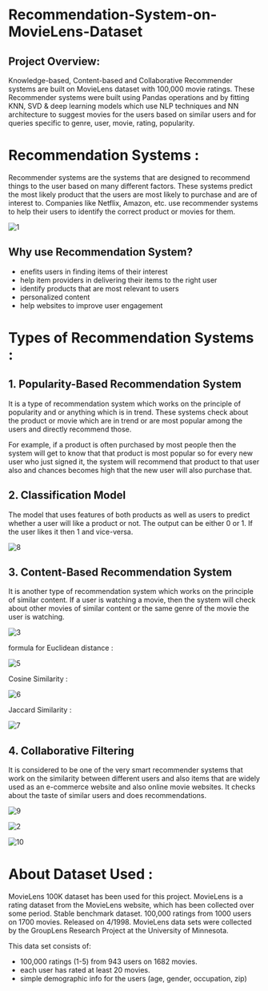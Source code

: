 # Recommendation-System-on-MovieLens-Dataset
## Project Overview: 
Knowledge-based, Content-based and Collaborative Recommender systems are built on MovieLens dataset with 100,000 movie ratings. These Recommender systems were built using Pandas operations and by fitting KNN, SVD & deep learning models which use NLP techniques and NN architecture to suggest movies for the users based on similar users and for queries specific to genre, user, movie, rating, popularity.

# Recommendation Systems : #

Recommender systems are the systems that are designed to recommend things to the user based on many different factors. These systems predict the most likely product that the users are most likely to purchase and are of interest to. Companies like Netflix, Amazon, etc. use recommender systems to help their users to identify the correct product or movies for them.

![1](https://user-images.githubusercontent.com/92712417/209871797-f707fa3c-6e49-42a1-9223-226f23fdcab9.png)

## Why use Recommendation System? ##

* enefits users in finding items of their interest
* help item providers in delivering their items to the right user
* identify products that are most relevant to users
* personalized content
* help websites to improve user engagement

# Types of Recommendation Systems : #

## 1. Popularity-Based Recommendation System ##
It is a type of recommendation system which works on the principle of popularity and or anything which is in trend. These systems check about the product or movie which are in trend or are most popular among the users and directly recommend those.
    
For example, if a product is often purchased by most people then the system will get to know that that product is most popular so for every new user who just signed it, the system will recommend that product to that user also and chances becomes high that the new user will also purchase that. 
    
    
    
## 2. Classification Model ##
The model that uses features of both products as well as users to predict whether a user will like a product or not. The output can be either 0 or 1. If the user likes it then 1 and vice-versa.
    
![8](https://user-images.githubusercontent.com/92712417/209872957-97b9095f-551f-46d8-91a8-860a555dd330.png)

## 3. Content-Based Recommendation System ##
It is another type of recommendation system which works on the principle of similar content. If a user is watching a movie, then the system will check about other movies of similar content or the same genre of the movie the user is watching. 
    
![3](https://user-images.githubusercontent.com/92712417/209873277-4f34c109-2ad8-41d9-a874-82d610b62c20.png)

formula for Euclidean distance :

![5](https://user-images.githubusercontent.com/92712417/209872740-42319627-a10f-4d81-b10e-ff9536ef1462.JPG)

Cosine Similarity :

![6](https://user-images.githubusercontent.com/92712417/209872742-d6d062c7-e8ab-45c6-af52-17ca392aa1ab.png)

Jaccard Similarity :

![7](https://user-images.githubusercontent.com/92712417/209872738-dc1c0392-5eba-44ef-b905-4d18aa5f4dbb.png)
    
## 4. Collaborative Filtering ##
It is considered to be one of the very smart recommender systems that work on the similarity between different users and also items that are widely used as an e-commerce website and also online movie websites. It checks about the taste of similar users and does recommendations.
    
![9](https://user-images.githubusercontent.com/92712417/209873178-25157790-c632-4e93-89be-bc4ab2f591f4.png)

![2](https://user-images.githubusercontent.com/92712417/209871803-35d3da18-8cde-412a-83fd-8b604a13e927.png)

![10](https://user-images.githubusercontent.com/92712417/209873377-b67fb4a5-5f93-496a-8761-2c6c89477982.png)

# About Dataset Used : #

MovieLens 100K dataset has been used for this project. MovieLens is a rating dataset from the MovieLens website, which has been collected over some period. Stable benchmark dataset. 100,000 ratings from 1000 users on 1700 movies. Released on 4/1998. MovieLens data sets were collected by the GroupLens Research Project at the University of Minnesota.

This data set consists of:

* 100,000 ratings (1-5) from 943 users on 1682 movies.
* each user has rated at least 20 movies.
* simple demographic info for the users (age, gender, occupation, zip)



